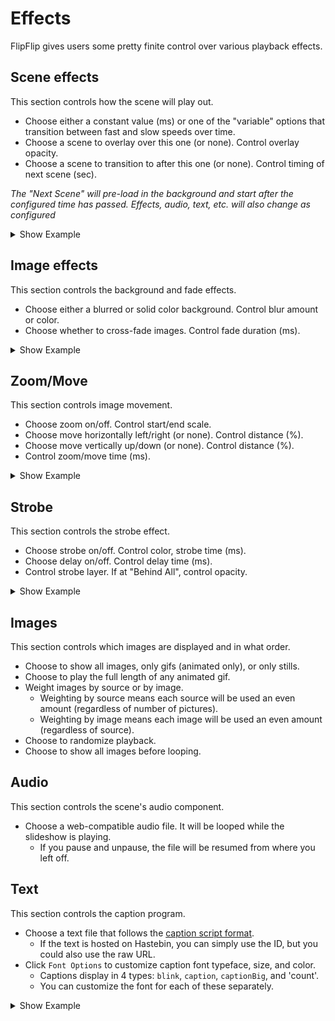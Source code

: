 # Effects
FlipFlip gives users some pretty finite control over various playback effects.

## Scene effects
This section controls how the scene will play out.
* Choose either a constant value (ms) or one of the "variable" options that transition between fast and slow speeds over time.
* Choose a scene to overlay over this one (or none). Control overlay opacity.
* Choose a scene to transition to after this one (or none). Control timing of next scene (sec).

_The "Next Scene" will pre-load in the background and start after the configured time has passed. Effects, audio, 
text, etc. will also change as configured_

<details>
  <summary>Show Example</summary>
  <img src="doc_images/timing_ex.gif" alt="Timing Example">
</details>

## Image effects
This section controls the background and fade effects.
* Choose either a blurred or solid color background. Control blur amount or color.
* Choose whether to cross-fade images. Control fade duration (ms).

<details>
  <summary>Show Example</summary>
  <img src="doc_images/fade_ex.gif" alt="Fade Example">
</details>

## Zoom/Move
This section controls image movement.
* Choose zoom on/off. Control start/end scale.
* Choose move horizontally left/right (or none). Control distance (%).
* Choose move vertically up/down (or none). Control distance (%).
* Control zoom/move time (ms).

<details>
  <summary>Show Example</summary>
  <img src="doc_images/zoom_ex.gif" alt="Zoom Example">
</details>

## Strobe
This section controls the strobe effect.
* Choose strobe on/off. Control color, strobe time (ms).
* Choose delay on/off. Control delay time (ms).
* Control strobe layer. If at "Behind All", control opacity.

<details>
  <summary>Show Example</summary>
  <img src="doc_images/strobe_ex.gif" alt="Strobe Example">
</details>

## Images
This section controls which images are displayed and in what order.
* Choose to show all images, only gifs (animated only), or only stills.
* Choose to play the full length of any animated gif.
* Weight images by source or by image.
  * Weighting by source means each source will be used an even amount (regardless of number of pictures).
  * Weighting by image means each image will be used an even amount (regardless of source).
* Choose to randomize playback.
* Choose to show all images before looping.

## Audio
This section controls the scene's audio component.
* Choose a web-compatible audio file. It will be looped while the slideshow is playing.
  * If you pause and unpause, the file will be resumed from where you left off.

## Text
This section controls the caption program.
* Choose a text file that follows the [caption script format](caption_script.md).
  * If the text is hosted on Hastebin, you can simply use the ID, but you could also use the raw URL.
* Click `Font Options` to customize caption font typeface, size, and color. 
  * Captions display in 4 types: `blink`, `caption`, `captionBig`, and 'count'.
  * You can customize the font for each of these separately.
  
<details>
  <summary>Show Example</summary>
  <img src="doc_images/caption_ex.gif" alt="Caption Example">
</details>